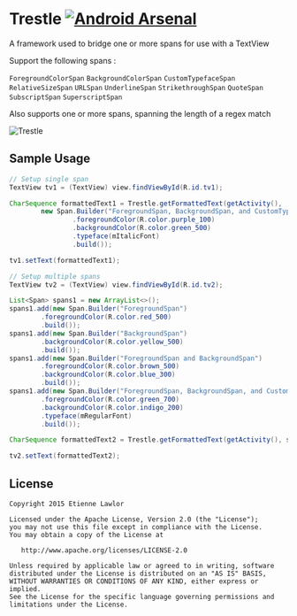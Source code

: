 # Trestle [![Android Arsenal](https://img.shields.io/badge/Android%20Arsenal-Trestle-brightgreen.svg?style=flat)](http://android-arsenal.com/details/1/1916)
A framework used to bridge one or more spans for use with a TextView

Support the following spans :

`ForegroundColorSpan`
`BackgroundColorSpan`
`CustomTypefaceSpan`
`RelativeSizeSpan`
`URLSpan`
`UnderlineSpan`
`StrikethroughSpan`
`QuoteSpan`
`SubscriptSpan`
`SuperscriptSpan`

Also supports one or more spans, spanning the length of a regex match

![Trestle](https://raw.githubusercontent.com/lawloretienne/Trestle/master/images/Trestle_Screenshot2.png)

## Sample Usage

```java
// Setup single span
TextView tv1 = (TextView) view.findViewById(R.id.tv1);

CharSequence formattedText1 = Trestle.getFormattedText(getActivity(),
        new Span.Builder("ForegroundSpan, BackgroundSpan, and CustomTypefaceSpan")
                .foregroundColor(R.color.purple_100)
                .backgroundColor(R.color.green_500)
                .typeface(mItalicFont)
                .build());

tv1.setText(formattedText1);

// Setup multiple spans
TextView tv2 = (TextView) view.findViewById(R.id.tv2);

List<Span> spans1 = new ArrayList<>();
spans1.add(new Span.Builder("ForegroundSpan")
        .foregroundColor(R.color.red_500)
        .build());
spans1.add(new Span.Builder("BackgroundSpan")
        .backgroundColor(R.color.yellow_500)
        .build());
spans1.add(new Span.Builder("ForegroundSpan and BackgroundSpan")
        .foregroundColor(R.color.brown_500)
        .backgroundColor(R.color.blue_300)
        .build());
spans1.add(new Span.Builder("ForegroundSpan, BackgroundSpan, and CustomTypefaceSpan")
        .foregroundColor(R.color.green_700)
        .backgroundColor(R.color.indigo_200)
        .typeface(mRegularFont)
        .build());

CharSequence formattedText2 = Trestle.getFormattedText(getActivity(), spans1);

tv2.setText(formattedText2);
```

## License

```
Copyright 2015 Etienne Lawlor

Licensed under the Apache License, Version 2.0 (the "License");
you may not use this file except in compliance with the License.
You may obtain a copy of the License at

   http://www.apache.org/licenses/LICENSE-2.0

Unless required by applicable law or agreed to in writing, software
distributed under the License is distributed on an "AS IS" BASIS,
WITHOUT WARRANTIES OR CONDITIONS OF ANY KIND, either express or implied.
See the License for the specific language governing permissions and
limitations under the License.
```
